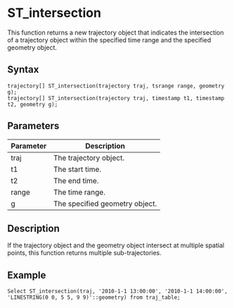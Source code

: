 # ST\_intersection

This function returns a new trajectory object that indicates the intersection of a trajectory object within the specified time range and the specified geometry object.

## Syntax

```
trajectory[] ST_intersection(trajectory traj, tsrange range, geometry g);
trajectory[] ST_intersection(trajectory traj, timestamp t1, timestamp t2, geometry g);
```

## Parameters

|Parameter|Description|
|---------|-----------|
|traj|The trajectory object.|
|t1|The start time.|
|t2|The end time.|
|range|The time range.|
|g|The specified geometry object.|

## Description

If the trajectory object and the geometry object intersect at multiple spatial points, this function returns multiple sub-trajectories.

## Example

```
Select ST_intersection(traj, '2010-1-1 13:00:00', '2010-1-1 14:00:00', 'LINESTRING(0 0, 5 5, 9 9)'::geometry) from traj_table;
```

